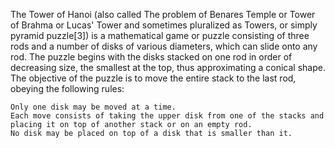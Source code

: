 The Tower of Hanoi (also called The problem of Benares Temple or Tower of Brahma or Lucas' Tower and sometimes pluralized as Towers, 
or simply pyramid puzzle[3]) is a mathematical game or puzzle consisting of three rods and a number of disks of various diameters, 
which can slide onto any rod. The puzzle begins with the disks stacked on one rod in order of decreasing size, the smallest at the top,
thus approximating a conical shape. The objective of the puzzle is to move the entire stack to the last rod, obeying the following rules:

    Only one disk may be moved at a time.
    Each move consists of taking the upper disk from one of the stacks and placing it on top of another stack or on an empty rod.
    No disk may be placed on top of a disk that is smaller than it.
